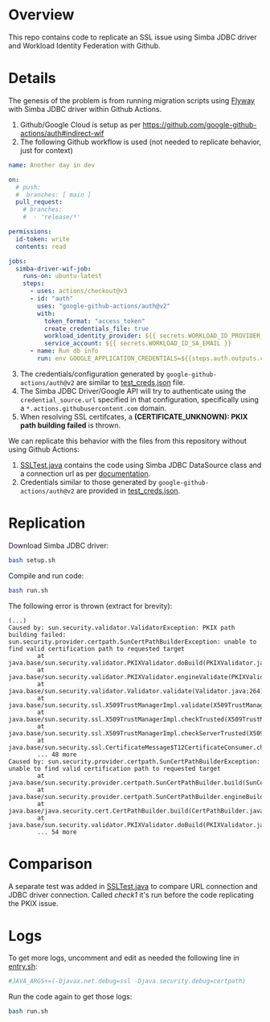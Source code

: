 # Overview

This repo contains code to replicate an SSL issue using Simba JDBC driver and Workload Identity Federation with Github.

# Details

The genesis of the problem is from running migration scripts using [Flyway](https://flywaydb.org/) with Simba JDBC driver within Github Actions.

1. Github/Google Cloud is setup as per https://github.com/google-github-actions/auth#indirect-wif
2. The following Github workflow is used (not needed to replicate behavior, just for context)
```yml
name: Another day in dev

on:
  # push:
  #  branches: [ main ]
  pull_request:
    # branches:
    #  - 'release/*'

permissions:
  id-token: write
  contents: read

jobs:
  simba-driver-wif-job:
    runs-on: ubuntu-latest
    steps:
      - uses: actions/checkout@v3
      - id: "auth"
        uses: "google-github-actions/auth@v2"
        with:
          token_format: "access_token"
          create_credentials_file: true
          workload_identity_provider: ${{ secrets.WORKLOAD_ID_PROVIDER_NAME }}
          service_account: ${{ secrets.WORKLOAD_ID_SA_EMAIL }}
      - name: Run db info
        run: env GOOGLE_APPLICATION_CREDENTIALS=${{steps.auth.outputs.credentials_file_path}} run_code_with_simba_driver.sh

```
3. The credentials/configuration generated by `google-github-actions/auth@v2` are similar to [test_creds.json](./test_creds.json) file.
4. The Simba JDBC Driver/Google API will try to authenticate using the `credential_source.url` specified in that configuration, specifically using a `*.actions.githubusercontent.com` domain.
5. When resolving SSL certifcates, a **(CERTIFICATE_UNKNOWN): PKIX path building failed** is thrown.


We can replicate this behavior with the files from this repository without using Github Actions:
1. [SSLTest.java](./SSLTest.java) contains the code using Simba JDBC DataSource class and a connection url as per [documentation](https://documentation.insightsoftware.com/simba-google-bigquery-jdbc-connector/content/jdbc/bq/authenticating/appdefaultcred.htm).
2. Credentials similar to those generated by `google-github-actions/auth@v2` are provided in [test_creds.json](./test_creds.json).

# Replication

Download Simba JDBC driver:
```bash
bash setup.sh
```

Compile and run code:
```bash
bash run.sh
```

The following error is thrown (extract for brevity):
```
(...)
Caused by: sun.security.validator.ValidatorException: PKIX path building failed: sun.security.provider.certpath.SunCertPathBuilderException: unable to find valid certification path to requested target
        at java.base/sun.security.validator.PKIXValidator.doBuild(PKIXValidator.java:439)
        at java.base/sun.security.validator.PKIXValidator.engineValidate(PKIXValidator.java:306)
        at java.base/sun.security.validator.Validator.validate(Validator.java:264)
        at java.base/sun.security.ssl.X509TrustManagerImpl.validate(X509TrustManagerImpl.java:313)
        at java.base/sun.security.ssl.X509TrustManagerImpl.checkTrusted(X509TrustManagerImpl.java:222)
        at java.base/sun.security.ssl.X509TrustManagerImpl.checkServerTrusted(X509TrustManagerImpl.java:129)
        at java.base/sun.security.ssl.CertificateMessage$T12CertificateConsumer.checkServerCerts(CertificateMessage.java:638)
        ... 48 more
Caused by: sun.security.provider.certpath.SunCertPathBuilderException: unable to find valid certification path to requested target
        at java.base/sun.security.provider.certpath.SunCertPathBuilder.build(SunCertPathBuilder.java:148)
        at java.base/sun.security.provider.certpath.SunCertPathBuilder.engineBuild(SunCertPathBuilder.java:129)
        at java.base/java.security.cert.CertPathBuilder.build(CertPathBuilder.java:297)
        at java.base/sun.security.validator.PKIXValidator.doBuild(PKIXValidator.java:434)
        ... 54 more
```

# Comparison

A separate test was added in [SSLTest.java](SSLTest.java) to compare URL connection and JDBC driver connection.
Called *check1* it's run before the code replicating the PKIX issue.

# Logs

To get more logs, uncomment and edit as needed the following line in [entry.sh](./mount/entry.sh):
```bash
#JAVA_ARGS+=(-Djavax.net.debug=ssl -Djava.security.debug=certpath)
```

Run the code again to get those logs:
```bash
bash run.sh
```

